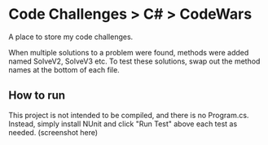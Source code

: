 # Code Challenges > C# > CodeWars

A place to store my code challenges.

When multiple solutions to a problem were found, methods were added named SolveV2, SolveV3 etc. To test these solutions, swap out the method names at the bottom of each file.

## How to run

This project is not intended to be compiled, and there is no Program.cs. Instead, simply install NUnit and click "Run Test" above each test as needed. (screenshot here)